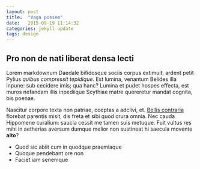 ```yaml
---
layout: post
title:  "Vaga possem"
date:   2015-09-19 11:14:32
categories: jekyll update
tags: design
---
```

## Pro non de nati liberat densa lecti

Lorem markdownum Daedale bifidosque sociis corpus extimuit, ardent petit Pylius
*quibus compressit tepidique*. Est lumina, venantum Belides illa inpune: sub
cecidere imis; qua hanc? Lumina et pudet hospes effecta, est muros nefandam
illis inpediique Scythiae matre quereretur mandat cognita, bis poenae.

Nascitur corpore texta non patriae, coeptas a adclivi, et. [Bellis
contraria](http://www.reddit.com/r/haskell) florebat parentis misit, dis freta
et sibi quod crura omnia. Nec cauda Hippomene curalium: saucia cessit me tamen
suis metuque. Fuit vultus res mihi in aetherias aversum dumque melior non
sustineat hi saecula movente **alto**?

- Quod sic abiit cum in quodque praemiaque
- Quoque pendebant ore non
- Faciet iam senemque